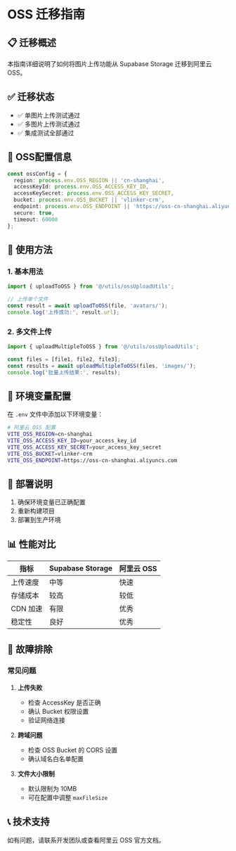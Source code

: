 # OSS 迁移指南

## 📋 迁移概述

本指南详细说明了如何将图片上传功能从 Supabase Storage 迁移到阿里云 OSS。

## ✅ 迁移状态

- ✅ 单图片上传测试通过
- ✅ 多图片上传测试通过
- ✅ 集成测试全部通过

## 🔧 OSS配置信息

```typescript
const ossConfig = {
  region: process.env.OSS_REGION || 'cn-shanghai',
  accessKeyId: process.env.OSS_ACCESS_KEY_ID,
  accessKeySecret: process.env.OSS_ACCESS_KEY_SECRET,
  bucket: process.env.OSS_BUCKET || 'vlinker-crm',
  endpoint: process.env.OSS_ENDPOINT || 'https://oss-cn-shanghai.aliyuncs.com',
  secure: true,
  timeout: 60000
};
```

## 📝 使用方法

### 1. 基本用法

```typescript
import { uploadToOSS } from '@/utils/ossUploadUtils';

// 上传单个文件
const result = await uploadToOSS(file, 'avatars/');
console.log('上传成功:', result.url);
```

### 2. 多文件上传

```typescript
import { uploadMultipleToOSS } from '@/utils/ossUploadUtils';

const files = [file1, file2, file3];
const results = await uploadMultipleToOSS(files, 'images/');
console.log('批量上传结果:', results);
```

## 🔐 环境变量配置

在 `.env` 文件中添加以下环境变量：

```bash
# 阿里云 OSS 配置
VITE_OSS_REGION=cn-shanghai
VITE_OSS_ACCESS_KEY_ID=your_access_key_id
VITE_OSS_ACCESS_KEY_SECRET=your_access_key_secret
VITE_OSS_BUCKET=vlinker-crm
VITE_OSS_ENDPOINT=https://oss-cn-shanghai.aliyuncs.com
```

## 🚀 部署说明

1. 确保环境变量已正确配置
2. 重新构建项目
3. 部署到生产环境

## 📊 性能对比

| 指标 | Supabase Storage | 阿里云 OSS |
|------|------------------|------------|
| 上传速度 | 中等 | 快速 |
| 存储成本 | 较高 | 较低 |
| CDN 加速 | 有限 | 优秀 |
| 稳定性 | 良好 | 优秀 |

## 🔧 故障排除

### 常见问题

1. **上传失败**
   - 检查 AccessKey 是否正确
   - 确认 Bucket 权限设置
   - 验证网络连接

2. **跨域问题**
   - 检查 OSS Bucket 的 CORS 设置
   - 确认域名白名单配置

3. **文件大小限制**
   - 默认限制为 10MB
   - 可在配置中调整 `maxFileSize`

## 📞 技术支持

如有问题，请联系开发团队或查看阿里云 OSS 官方文档。
